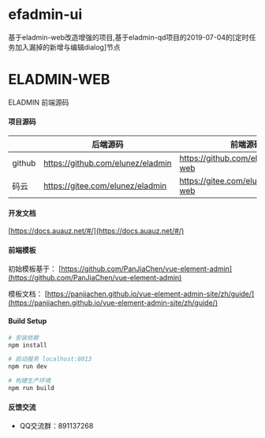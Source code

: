 # efadmin-ui
基于eladmin-web改造增强的项目,基于eladmin-qd项目的2019-07-04的[定时任务加入漏掉的新增与编辑dialog]节点

# ELADMIN-WEB

ELADMIN 前端源码

#### 项目源码

|     |   后端源码  |   前端源码  |
|---  |--- | --- |
|  github   |  https://github.com/elunez/eladmin   |  https://github.com/elunez/eladmin-web   |
|  码云   |  https://gitee.com/elunez/eladmin   |  https://gitee.com/elunez/eladmin-web   |

#### 开发文档
[https://docs.auauz.net/#/](https://docs.auauz.net/#/)

#### 前端模板

初始模板基于： [https://github.com/PanJiaChen/vue-element-admin](https://github.com/PanJiaChen/vue-element-admin)

模板文档： [https://panjiachen.github.io/vue-element-admin-site/zh/guide/](https://panjiachen.github.io/vue-element-admin-site/zh/guide/)

#### Build Setup
``` bash
# 安装依赖
npm install

# 启动服务 localhost:8013
npm run dev

# 构建生产环境
npm run build
```

#### 反馈交流

- QQ交流群：891137268


